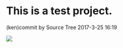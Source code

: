 # This is a test project.

(ken)commit by Source Tree 2017-3-25 16:19

![](https://www.google.co.jp/images/branding/googlelogo/2x/googlelogo_color_272x92dp.png)
